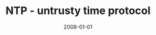 ---
# Documentation: https://wowchemy.com/docs/managing-content/

title: NTP - untrusty time protocol
subtitle: ''
summary: ''
authors:
- Marek Klonowski
- Filip Zagórski
tags: []
categories: []
date: '2008-01-01'
lastmod: 2022-10-07T05:12:54Z
featured: false
draft: false

# Featured image
# To use, add an image named `featured.jpg/png` to your page's folder.
# Focal points: Smart, Center, TopLeft, Top, TopRight, Left, Right, BottomLeft, Bottom, BottomRight.
image:
  caption: ''
  focal_point: ''
  preview_only: false

# Projects (optional).
#   Associate this post with one or more of your projects.
#   Simply enter your project's folder or file name without extension.
#   E.g. `projects = ["internal-project"]` references `content/project/deep-learning/index.md`.
#   Otherwise, set `projects = []`.
projects: []
publishDate: '2022-10-07T05:12:53.360664Z'
publication_types:
- '4'
abstract: ''
publication: ''
---